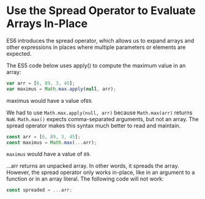 # Use the Spread Operator to Evaluate Arrays In-Place
ES6 introduces the spread operator, which allows us to expand arrays and other expressions in places where multiple parameters or elements are expected.

The ES5 code below uses apply() to compute the maximum value in an array:
```javascript
var arr = [6, 89, 3, 45];
var maximus = Math.max.apply(null, arr);
```
maximus would have a value of```89```.

We had to use ```Math.max.apply(null, arr)``` because ```Math.max(arr)``` returns ```NaN```. ```Math.max()``` expects comma-separated arguments, but not an array. The spread operator makes this syntax much better to read and maintain.
```javascript
const arr = [6, 89, 3, 45];
const maximus = Math.max(...arr);
```
```maximus``` would have a value of ```89```.

...arr returns an unpacked array. In other words, it spreads the array. However, the spread operator only works in-place, like in an argument to a function or in an array literal. The following code will not work:

```javascript
const spreaded = ...arr;
```








